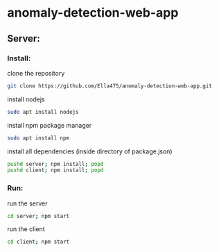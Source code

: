 # anomaly-detection-web-app

## Server:
### Install:
clone the repository
```bash
git clone https://github.com/Ella475/anomaly-detection-web-app.git
```

install nodejs
```bash
sudo apt install nodejs
```

install npm package manager
```bash
sudo apt install npm
```

install all dependencies (inside directory of package.json)
```bash
pushd server; npm install; popd
pushd client; npm install; popd
``` 

### Run:
run the server
```bash
cd server; npm start
```

run the client
```bash
cd client; npm start
```